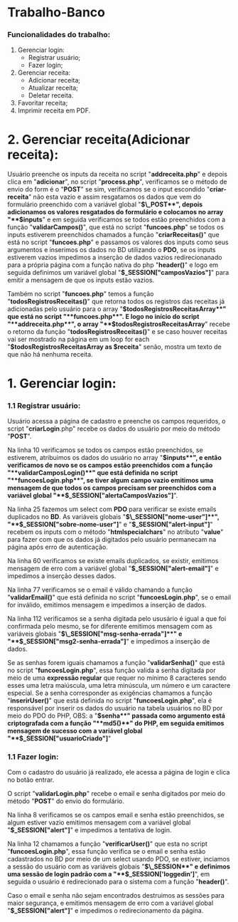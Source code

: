 # Trabalho-Banco

### Funcionalidades do trabalho:

1. Gerenciar login:
   - Registrar usuário;
   - Fazer login;
1. Gerenciar receita:
   - Adicionar receita;
   - Atualizar receita;
   - Deletar receita.
1. Favoritar receita;
1. Imprimir receita em PDF.

# 2. Gerenciar receita(Adicionar receita):

Usuário preenche os inputs da receita no script "**addreceita.php**" e depois clica em "**adicionar**", no script "**process.php**", verificamos se o método de envio do form é o "**POST**" se sim, verificamos se o input escondido "**criar-receita**" não esta vazio e assim resgatamos os dados que vem do formulário preenchido com a variável global "**$\_POST**", depois adicionamos os valores resgatados do formulário e colocamos no array "**$inputs**" e em seguida verificamos se todos estão preenchidos com a função "**validarCampos()**", que está no script "**funcoes.php**" se todos os inputs estiverem preenchidos chamados a função "**criarReceitas()**" que está no script "**funcoes.php**" e passamos os valores dos inputs como seus argumentos e inserimos os dados no BD utilizando o **PDO**, se os inputs estiverem vazios impedimos a inserção de dados vazios redirecionanado para a própria página com a função nativa do php "**header()**" e logo em seguida definimos um variável global "**$\_SESSION["camposVazios"]**" para emitir a mensagem de que os inputs estão vazios.

Também no script "**funcoes.php**" temos a função "**todosRegistrosReceitas()**" que retorna todos os registros das receitas já adicionadas pelo usuário para o array "**$todosRegistrosReceitasArray**" que está no script "**funcoes.php**". E logo no início do script "**addreceita.php**", o array "**$todosRegistrosReceitasArray**" recebe o retorno da função "**todosRegistrosReceitas()**" e se caso houver receitas vai ser mostrado na página em um loop for each "**$todosRegistrosReceitasArray as $receita**" senão, mostra um texto de que não há nenhuma receita.

# 1. Gerenciar login:

### 1.1 Registrar usuário:

Usuário acessa a página de cadastro e preenche os campos requeridos, o script "**criarLogin**.php" recebe os dados do usuário por meio do método "**POST**".

Na linha 10 verificamos se todos os campos estão preenchidos, se estiverem, atribuimos os dados do usuário no array "**$inputs**", e então verificamos de novo se os campos estão preenchidos com a função "**validarCamposLogin()**" que está definida no script "**funcoesLogin.php**", se tiver algum campo vazio emitimos uma mensagem de que todos os campos precisam ser preenchidos com a variável global "**$\_SESSION["alertaCamposVazios"]**".

Na linha 25 fazemos um select com **PDO** para verificar se existe emails duplicados no **BD**. As variáveis globais "**$\_SESSION["nome-user"]**", "**$\_SESSION["sobre-nome-user"]**" e "**$\_SESSION["alert-input"]**" recebem os inputs com o método "**htmlspecialchars**" no atributo "**value**" para fazer com que os dados já digitados pelo usuário permanecam na página após erro de autenticação.

Na linha 60 verificamos se existe emails duplicados, se existir, emitimos mensagem de erro com a variável global "**$\_SESSION["alert-email"]**" e impedimos a inserção desses dados.

Na linha 77 verificamos se o email é válido chamando a função "**validarEmail()**" que está definida no script "**funcoesLogin.php**", se o email for inválido, emitimos mensagem e impedimos a inserção de dados.

Na linha 112 verificamos se a senha digitada pelo ususário é igual a que foi confirmada pelo mesmo, se for diferente emitimos mensagem com as variáveis globais "**$\_SESSION["msg-senha-errada"]**" e "**$\_SESSION["msg2-senha-errada"]**" e impedimos a inserção de dados.

Se as senhas forem iguais chamamos a função "**validarSenha()**" que está no script "**funcoesLogin.php**", essa função valida a senha digitada por meio de uma **expressão regular** que requer no mínimo 8 caracteres sendo esses uma letra maiúscula, uma letra minúscula, um número e um caractere especial. Se a senha corresponder as exigências chamamos a função "**inserirUser()**" que está definida no script "**funcoesLogin.php**", ela é responsável por inserir os dados do usuário na tabela usuários no BD por meio do PDO do PHP, OBS: a "**$senha**" passada como argumento está criptografada com a função "**md5()**" do PHP, em seguida emitimos mensagem de sucesso com a variável global "**$\_SESSION["usuarioCriado"]**"

### 1.1 Fazer login:

Com o cadastro do usuário já realizado, ele acessa a página de login e clica no botão entrar.

O script "**validarLogin.php**" recebe o email e senha digitados por meio do método "**POST**" do envio do formulário.

Na linha 8 verificamos se os campos email e senha estão preenchidos, se algum estiver vazio emitimos mensagem com a variável global "**$\_SESSION["alert"]**" e impedimos a tentativa de login.

Na linha 12 chamamos a função "**verificarUser()**" que esta no script "**funcoesLogin.php**", essa função verifica se o email e senha estão cadastrados no BD por meio de um select usando PDO, se estiver, inciamos a sessão do usuário com as variáveis globais "**$\_SESSION**" e definimos uma sessão de login padrão com a "**$\_SESSION['loggedin']**", em seguida o usuário é redirecionado para o sistema com a função "**header()**".

Caso o email e senha não sejam encontrados destruimos as sessões para maior segurança, e emitimos mensagem de erro com a variável global "**$\_SESSION["alert"]**" e impedimos o redirecionamento da página.
